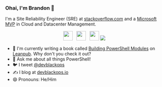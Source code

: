 ### Ohai, I'm Brandon 👋

I'm a Site Reliability Engineer (SRE) at [stackoverflow.com](https://stackoverflow.com/) and a [Microsoft MVP](https://mvp.microsoft.com/en-us/PublicProfile/5003334?fullName=Brandon%20%20Olin) in Cloud and Datacenter Management.

<p align='center'>
<a href="https://dev.to/devblackops"><img height="30" src="https://raw.githubusercontent.com/devblackops/devblackops/master/media/dev.png"></a>&nbsp;&nbsp;
<a href="https://twitter.com/devblackops"><img height="30" src="https://raw.githubusercontent.com/devblackops/devblackops/master/media/twitter.png"></a>&nbsp;&nbsp;
<a href="https://www.patreon.com/devblackops?fan_landing=true"><img height="30" src="https://raw.githubusercontent.com/devblackops/devblackops/master/media/patreon.png"></a>
<img src="https://visitor-badge.glitch.me/badge?page_id=devblackops.visitor-badge">
</p>

- 🔭 I'm currently writing a book called [Building PowerShell Modules](https://leanpub.com/building-powershell-modules) on [Leanpub](https://leanpub.com). Why don't you check it out?
- 💬 Ask me about all things PowerShell!
- 🐦 I tweet [@devblackops](https://twitter.com/devblackops)
- ✍ I blog at [devblackops.io](https://devblackops.io)
- 😄 Pronouns: He/Him

<!--
**devblackops/devblackops** is a ✨ _special_ ✨ repository because its `README.md` (this file) appears on your GitHub profile.

Here are some ideas to get you started:

- 🔭 I’m currently working on ...
- 🌱 I’m currently learning ...
- 👯 I’m looking to collaborate on ...
- 🤔 I’m looking for help with ...
- 💬 Ask me about ...
- 📫 How to reach me: ...
- 😄 Pronouns: ...
- ⚡ Fun fact: ...
-->
